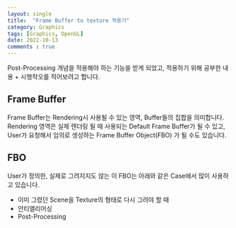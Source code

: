```yaml
---
layout: single
title:  "Frame Buffer to texture 적용기"
category: Graphics
tags: [Graphics, OpenGL]
date: 2022-10-13
comments : true
---
```


Post-Processing 개념을 적용해야 하는 기능을 받게 되었고, 적용하기 위해 공부한 내용 + 시행착오를 적어보려고 합니다.

## Frame Buffer
Frame Buffer는 Rendering시 사용될 수 있는 영역, Buffer들의 집합을 의미합니다.
Rendering 영역은 실제 렌더링 될 때 사용되는 Default Frame Buffer가 될 수 있고, User가 요청해서 임의로 생성하는 Frame Buffer Object(FBO) 가 될 수도 있습니다.

## FBO
User가 정의한, 실제로 그려지지도 않는 이 FBO는 아래와 같은 Case에서 많이 사용하고 있습니다.
* 이미 그렸던 Scene을 Texture의 형태로 다시 그려야 할 때
* 안티앨리어싱
* Post-Processing
